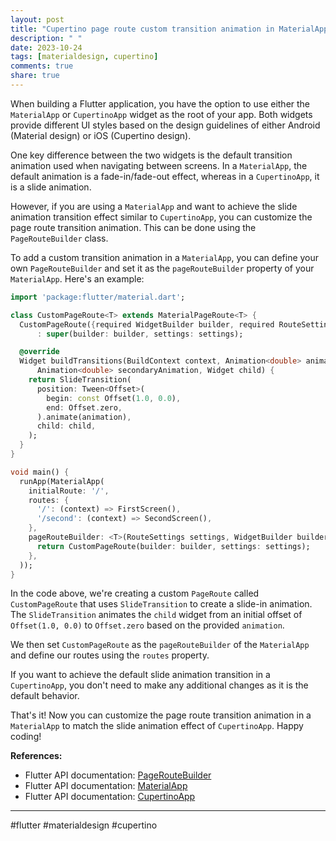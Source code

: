 ```yaml
---
layout: post
title: "Cupertino page route custom transition animation in MaterialApp vs CupertinoApp"
description: " "
date: 2023-10-24
tags: [materialdesign, cupertino]
comments: true
share: true
---
```


When building a Flutter application, you have the option to use either the `MaterialApp` or `CupertinoApp` widget as the root of your app. Both widgets provide different UI styles based on the design guidelines of either Android (Material design) or iOS (Cupertino design).

One key difference between the two widgets is the default transition animation used when navigating between screens. In a `MaterialApp`, the default animation is a fade-in/fade-out effect, whereas in a `CupertinoApp`, it is a slide animation.

However, if you are using a `MaterialApp` and want to achieve the slide animation transition effect similar to `CupertinoApp`, you can customize the page route transition animation. This can be done using the `PageRouteBuilder` class.

To add a custom transition animation in a `MaterialApp`, you can define your own `PageRouteBuilder` and set it as the `pageRouteBuilder` property of your `MaterialApp`. Here's an example:

```dart
import 'package:flutter/material.dart';

class CustomPageRoute<T> extends MaterialPageRoute<T> {
  CustomPageRoute({required WidgetBuilder builder, required RouteSettings settings})
      : super(builder: builder, settings: settings);

  @override
  Widget buildTransitions(BuildContext context, Animation<double> animation,
      Animation<double> secondaryAnimation, Widget child) {
    return SlideTransition(
      position: Tween<Offset>(
        begin: const Offset(1.0, 0.0),
        end: Offset.zero,
      ).animate(animation),
      child: child,
    );
  }
}

void main() {
  runApp(MaterialApp(
    initialRoute: '/',
    routes: {
      '/': (context) => FirstScreen(),
      '/second': (context) => SecondScreen(),
    },
    pageRouteBuilder: <T>(RouteSettings settings, WidgetBuilder builder) {
      return CustomPageRoute(builder: builder, settings: settings);
    },
  ));
}
```

In the code above, we're creating a custom `PageRoute` called `CustomPageRoute` that uses `SlideTransition` to create a slide-in animation. The `SlideTransition` animates the `child` widget from an initial offset of `Offset(1.0, 0.0)` to `Offset.zero` based on the provided `animation`.

We then set `CustomPageRoute` as the `pageRouteBuilder` of the `MaterialApp` and define our routes using the `routes` property.

If you want to achieve the default slide animation transition in a `CupertinoApp`, you don't need to make any additional changes as it is the default behavior.

That's it! Now you can customize the page route transition animation in a `MaterialApp` to match the slide animation effect of `CupertinoApp`. Happy coding!

**References:**
- Flutter API documentation: [PageRouteBuilder](https://api.flutter.dev/flutter/widgets/PageRouteBuilder-class.html)
- Flutter API documentation: [MaterialApp](https://api.flutter.dev/flutter/material/MaterialApp-class.html)
- Flutter API documentation: [CupertinoApp](https://api.flutter.dev/flutter/cupertino/CupertinoApp-class.html)

---

#flutter #materialdesign #cupertino
